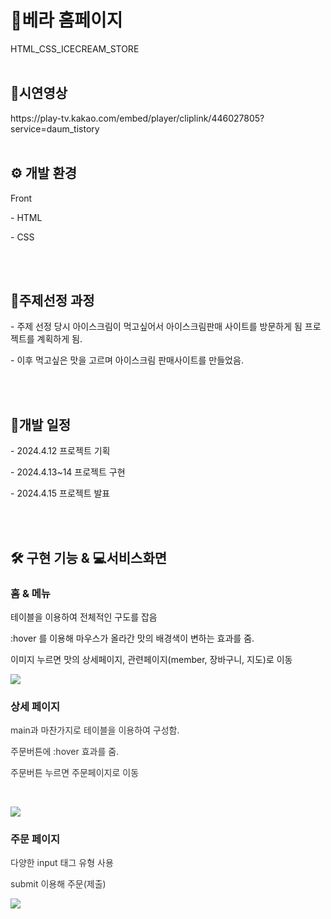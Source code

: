 <h1>🍧베라 홈페이지</h1>
HTML_CSS_ICECREAM_STORE

<br>
<br>

<h2><b> 🎥시연영상 </b></h2>
https://play-tv.kakao.com/embed/player/cliplink/446027805?service=daum_tistory

<br>
<br>

<h2 ><b> ⚙️ 개발 환경 </b></h2>
<p data-ke-size="size16"> Front</p>
<p data-ke-size="size16"> - HTML</p>
<p data-ke-size="size16"> - CSS</p>

<br>
<br>

<h2 ><b> 📝주제선정 과정 </b></h2>
<p data-ke-size="size16"> - 주제 선정 당시 아이스크림이 먹고싶어서 아이스크림판매 사이트를 방문하게 됨 프로젝트를 계획하게 됨.</p>
<p data-ke-size="size16"> - 이후 먹고싶은 맛을 고르며 아이스크림 판매사이트를 만들었음.</p>

<br>
<br>

<h2 ><b> 📅개발 일정 </b></h2>
<p data-ke-size="size16"> - 2024.4.12 프로젝트 기획</p>
<p data-ke-size="size16"> - 2024.4.13~14 프로젝트 구현</p>
<p data-ke-size="size16"> - 2024.4.15 프로젝트 발표</p>

<br>
<br>

<h2><b> 🛠️ 구현 기능 & 💻서비스화면 </b></h2>

<h3><b>홈 &amp; 메뉴</b></h3>
<p data-ke-size="size16">테이블을 이용하여 전체적인 구도를 잡음</p>
<p data-ke-size="size16">:hover 를 이용해 마우스가 올라간 맛의 배경색이 변하는 효과를 줌.</p>
<p data-ke-size="size16">이미지 누르면 맛의 상세페이지, 관련페이지(member, 장바구니, 지도)로 이동</p>
<img src="./BR1.png"> </img>

<br>

<h3><b>상세 페이지</b></h3>
<p style="color: #333333; text-align: start;" data-ke-size="size16">main과 마찬가지로 테이블을 이용하여 구성함.</p>
<p style="color: #333333; text-align: start;" data-ke-size="size16">주문버튼에 :hover 효과를 줌.</p>
<p style="color: #333333; text-align: start;" data-ke-size="size16">주문버튼 누르면 주문페이지로 이동</p>
<p style="color: #333333; text-align: start;" data-ke-size="size16">&nbsp;</p>
<img src="./BR2.png"> </img>

<h3><b>주문 페이지</b></h3>
<p style="color: #333333; text-align: start;" data-ke-size="size16">다양한 input 태그 유형 사용</p>
<p style="color: #333333; text-align: start;" data-ke-size="size16">submit 이용해 주문(제출)</p>
<img src="./BR3.png"> </img>
